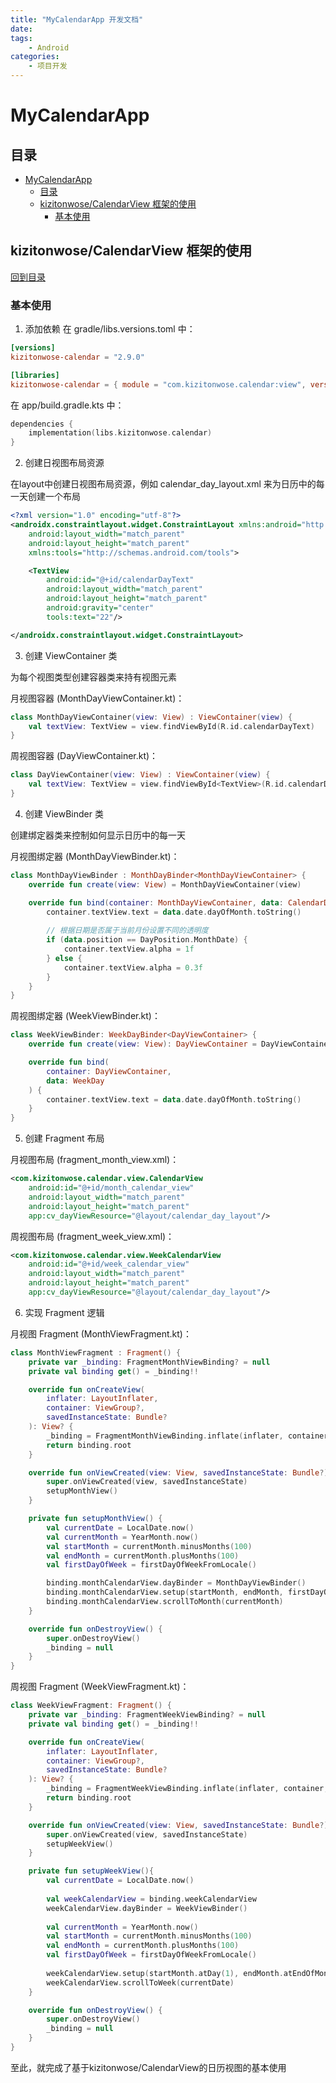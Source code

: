 ```yaml
---
title: "MyCalendarApp 开发文档"
date: 
tags:
    - Android
categories:
    - 项目开发
---
```


# MyCalendarApp

## 目录

- [MyCalendarApp](#mycalendarapp)
  - [目录](#目录)
  - [kizitonwose/CalendarView 框架的使用](#kizitonwosecalendarview-框架的使用)
    - [基本使用](#基本使用)


## kizitonwose/CalendarView 框架的使用

[回到目录](#目录)

### 基本使用

1. 添加依赖
在 gradle/libs.versions.toml 中：

~~~toml
[versions]
kizitonwose-calendar = "2.9.0"

[libraries]
kizitonwose-calendar = { module = "com.kizitonwose.calendar:view", version.ref = "kizitonwose-calendar" }
~~~

在 app/build.gradle.kts 中：

~~~kotlin
dependencies {
    implementation(libs.kizitonwose.calendar)
}
~~~

2. 创建日视图布局资源

在layout中创建日视图布局资源，例如 calendar_day_layout.xml 来为日历中的每一天创建一个布局

~~~xml
<?xml version="1.0" encoding="utf-8"?>
<androidx.constraintlayout.widget.ConstraintLayout xmlns:android="http://schemas.android.com/apk/res/android"
    android:layout_width="match_parent"
    android:layout_height="match_parent"
    xmlns:tools="http://schemas.android.com/tools">

    <TextView
        android:id="@+id/calendarDayText"
        android:layout_width="match_parent"
        android:layout_height="match_parent"
        android:gravity="center"
        tools:text="22"/>

</androidx.constraintlayout.widget.ConstraintLayout>
~~~

3. 创建 ViewContainer 类

为每个视图类型创建容器类来持有视图元素

月视图容器 (MonthDayViewContainer.kt)：

~~~kotlin
class MonthDayViewContainer(view: View) : ViewContainer(view) {
    val textView: TextView = view.findViewById(R.id.calendarDayText)
}
~~~

周视图容器 (DayViewContainer.kt)：

~~~kotlin
class DayViewContainer(view: View) : ViewContainer(view) {
    val textView: TextView = view.findViewById<TextView>(R.id.calendarDayText)
}
~~~

4. 创建 ViewBinder 类

创建绑定器类来控制如何显示日历中的每一天

月视图绑定器 (MonthDayViewBinder.kt)：

~~~kotlin
class MonthDayViewBinder : MonthDayBinder<MonthDayViewContainer> {
    override fun create(view: View) = MonthDayViewContainer(view)

    override fun bind(container: MonthDayViewContainer, data: CalendarDay) {
        container.textView.text = data.date.dayOfMonth.toString()
        
        // 根据日期是否属于当前月份设置不同的透明度
        if (data.position == DayPosition.MonthDate) {
            container.textView.alpha = 1f
        } else {
            container.textView.alpha = 0.3f
        }
    }
}
~~~

周视图绑定器 (WeekViewBinder.kt)：

~~~kotlin
class WeekViewBinder: WeekDayBinder<DayViewContainer> {
    override fun create(view: View): DayViewContainer = DayViewContainer(view)

    override fun bind(
        container: DayViewContainer,
        data: WeekDay
    ) {
        container.textView.text = data.date.dayOfMonth.toString()
    }
}
~~~

5. 创建 Fragment 布局

月视图布局 (fragment_month_view.xml)：

~~~xml
<com.kizitonwose.calendar.view.CalendarView
    android:id="@+id/month_calendar_view"
    android:layout_width="match_parent"
    android:layout_height="match_parent"
    app:cv_dayViewResource="@layout/calendar_day_layout"/>
~~~

周视图布局 (fragment_week_view.xml)：

~~~xml
<com.kizitonwose.calendar.view.WeekCalendarView
    android:id="@+id/week_calendar_view"
    android:layout_width="match_parent"
    android:layout_height="match_parent"
    app:cv_dayViewResource="@layout/calendar_day_layout"/>
~~~

6. 实现 Fragment 逻辑

月视图 Fragment (MonthViewFragment.kt)：

~~~kotlin
class MonthViewFragment : Fragment() {
    private var _binding: FragmentMonthViewBinding? = null
    private val binding get() = _binding!!

    override fun onCreateView(
        inflater: LayoutInflater,
        container: ViewGroup?,
        savedInstanceState: Bundle?
    ): View? {
        _binding = FragmentMonthViewBinding.inflate(inflater, container, false)
        return binding.root
    }

    override fun onViewCreated(view: View, savedInstanceState: Bundle?) {
        super.onViewCreated(view, savedInstanceState)
        setupMonthView()
    }

    private fun setupMonthView() {
        val currentDate = LocalDate.now()
        val currentMonth = YearMonth.now()
        val startMonth = currentMonth.minusMonths(100)
        val endMonth = currentMonth.plusMonths(100)
        val firstDayOfWeek = firstDayOfWeekFromLocale()

        binding.monthCalendarView.dayBinder = MonthDayViewBinder()
        binding.monthCalendarView.setup(startMonth, endMonth, firstDayOfWeek)
        binding.monthCalendarView.scrollToMonth(currentMonth)
    }

    override fun onDestroyView() {
        super.onDestroyView()
        _binding = null
    }
}
~~~

周视图 Fragment (WeekViewFragment.kt)：

~~~kotlin
class WeekViewFragment: Fragment() {
    private var _binding: FragmentWeekViewBinding? = null
    private val binding get() = _binding!!

    override fun onCreateView(
        inflater: LayoutInflater,
        container: ViewGroup?,
        savedInstanceState: Bundle?
    ): View? {
        _binding = FragmentWeekViewBinding.inflate(inflater, container, false)
        return binding.root
    }

    override fun onViewCreated(view: View, savedInstanceState: Bundle?) {
        super.onViewCreated(view, savedInstanceState)
        setupWeekView()
    }

    private fun setupWeekView(){
        val currentDate = LocalDate.now()
        
        val weekCalendarView = binding.weekCalendarView
        weekCalendarView.dayBinder = WeekViewBinder()
        
        val currentMonth = YearMonth.now()
        val startMonth = currentMonth.minusMonths(100)
        val endMonth = currentMonth.plusMonths(100) 
        val firstDayOfWeek = firstDayOfWeekFromLocale()
        
        weekCalendarView.setup(startMonth.atDay(1), endMonth.atEndOfMonth(), firstDayOfWeek)
        weekCalendarView.scrollToWeek(currentDate)
    }

    override fun onDestroyView() {
        super.onDestroyView()
        _binding = null
    }
}
~~~

至此，就完成了基于kizitonwose/CalendarView的日历视图的基本使用













